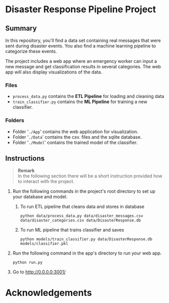 # Disaster Response Pipeline Project

## Summary
In this repository, you'll find a data set containing real messages that were sent during disaster events. You also find a machine learning pipeline to categorize these events.

The project includes a web app where an emergency worker can input a new message and get classification results in several categories. The web app will also display visualizations of the data.

### Files

- `process_data.py` contains the __ETL Pipeline__ for loading and cleaning data
- `train_classifier.py` contains the __ML Pipeline__ for training a new classifier.

### Folders

- Folder '`./App`' contains the web application for visualization.
- Folder '`./Data`' contains the csv. files and the sqlite database.
- Folder '`./Model`' contains the trained model of the classifier.

## Instructions

> __Remark__  
In the following section there will be a short instruction provided how to interact with the project.

1. Run the following commands in the project's root directory to set up your database and model.

    1. To run ETL pipeline that cleans data and stores in database             
        ```            
        python data/process_data.py data/disaster_messages.csv data/disaster_categories.csv data/DisasterResponse.db
        ```
    1. To run ML pipeline that trains classifier and saves
        ``` 
        python models/train_classifier.py data/DisasterResponse.db models/classifier.pkl
        ```

2. Run the following command in the app's directory to run your web app.
    ```
    python run.py
    ```

3. Go to http://0.0.0.0:3001/

# Acknowledgements
